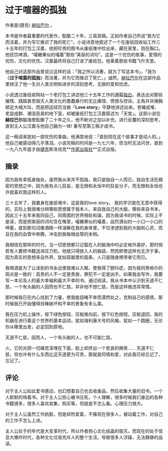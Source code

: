 # 过于喧器的孤独

作者是(捷克) [赫拉巴尔](https://baike.baidu.com/item/赫拉巴尔/2946389?fromModule=lemma_inlink) 。

本书是作者最重要的代表作，酝酿二十年，三易其稿。正如作者自己所说“我为它而活着，并为写它推迟了我的死亡”。小说诗意地叙述了一个在废纸回收站工作三十五年的打包工汉嘉，他把珍贵的图书从废纸堆中捡出来，藏在家里，抱在胸口。他狂饮啤酒，“嘬糖果似的嘬着”那些“美丽的词句”。这是一个忧伤的故事，爱情的忧伤，文化的忧伤。汉嘉最终将自己打进了废纸包，他乘着那些书籍飞升天堂。

他自己对这部作品曾说过这样的话：「我之所以活著，就为了写这本书」，「我为《**过于喧嚣的孤独**》而活著，并为它而推迟了死亡。」诚然，[赫拉巴尔](https://baike.baidu.com/item/赫拉巴尔?fromModule=lemma_inlink)在这部作品里倾注了他一生对人类文明和进步的深刻思考，无限的爱和忧虑。

小说透过废纸收购站一个老打包工讲述他三十五年工作的通篇[独白](https://baike.baidu.com/item/独白/81516?fromModule=lemma_inlink)，表达出对那些摧残、践踏甚至毁灭人类文化的愚蠢暴行的无比痛惜、愤恨与控诉。主角并非捶胸顿足大喊大叫，而是把这经历当做「**Love story**」平静地讲述出来。苍蝇成堆、老鼠成群、潮湿恶臭的地下室，却被废纸打包工汉嘉叙述为「天堂」。这部小说在**赫拉巴尔**脑海里酝酿了二十年之久，他不断对之加以补充，进行反覆的深刻思考，直到主人公汉嘉与他自己融为一体! 重写至第三稿才成书。

这一稿读来犹如一部忧伤的事曲，他满意地说：「直到现在这个故事才是动人的。」他自己被感动得几乎落泪。小说完稿的时间是一九七六年，但当时无法问世，直到一九八九年底才由[捷克](https://baike.baidu.com/item/捷克?fromModule=lemma_inlink)斯洛伐克**[作家出版社](https://baike.baidu.com/item/作家出版社/899640?fromModule=lemma_inlink)**正式出版。

## 摘录

因为我有幸孤身独处，虽然我从来并不孤独，我只是独自一人而已，独自生活在稠密的思想之中，因为我有点儿狂妄，是无限和永恒中的狂妄分子，而无限和永恒也许就喜欢我这样的人。

三十五年了，我置身在废纸堆中，这是我的love story。 我的学识是在无意中获得的，实际上我很难分辨哪些思想属于我本人，来自我自己的大脑，哪些来自书本，因此三十五年来我同自己，同周围的世界相处和谐，因为我读书的时候，实际上不是读，而是把美丽的词句含在嘴里，嘬糖果似的嘬着，品烈酒似的一小口一小口的呷着，直到那句词像酒精一样溶解在我的身体里，不仅渗透到我的大脑和心灵，而且在我的血管中奔腾，冲击到我每根血管的末梢。

我相信在那样的时代，当一切思想都只记载在人的脑海中时必定格外美好，那时倘若有人要把书籍送进压力机，他就只得放入人的脑袋，然而即使这样也无济于事，因为真实的思想来自外界，犹如容器里的面条，人只是随身携带者它而已。

我喝酒是为了让读到的书永远使我难以入眠，使我得了颤抖症，因为我同黑格尔的观点是一致的：高贵的人不一定是贵族，罪犯不一定是凶手。如果我会写作，我要写一本论及人的最大幸福和最大不幸的书。通过阅读，我从书本中认识到天道不仁慈，一个有头脑的人因而也不仁慈，并非他不想仁慈，而是这样做违背常情。

那时候我已在内心找到了力量，使我能目睹不幸而漠然处之，克制自己的感情，那时候我已开始懂得目睹破坏和不幸的景象有多么美。

我在压力机上操作，按下绿色按钮，压板推向前，按下红色按钮，压板退回，我的机器在进行着这个世界的基本运动，犹如海利康大号的风箱，犹如一个圆圈，无论你从哪里出发，必定回到原地。

天道不仁慈，因而人，一个有头脑的人，也不可能仁慈。 

火，它的光把一切痛苦深埋在下面，脸上却挤出一个悲哀的微笑…… 天道不仁慈，但也许有什么东西比这天道更为可贵，那就是同情和爱，对此我已经忘记了，忘记了。

## 评论

对于主人公如此爱书感动，也幻想着自己也去收废品，然后收集大量的旧书。一个人默默的啃着书。对于主人公担心被书压死，个人理解，很多时候我们身边的各种书籍很多，很多人喜欢收集，购买等，但就是不怎么看。心理压力很大。

对于主人公虽然工作肮脏，但是却热爱着，不像现在很多人，被动着工作，对自己的工作不怎么上进。

主人公处于的年代是大变革时代，所以作者担心文化结晶的毁灭。而现在的处于信息大爆炸时代，各种文化垃圾充斥人的整个生活，导致很多人浮躁，无法静静的品读。